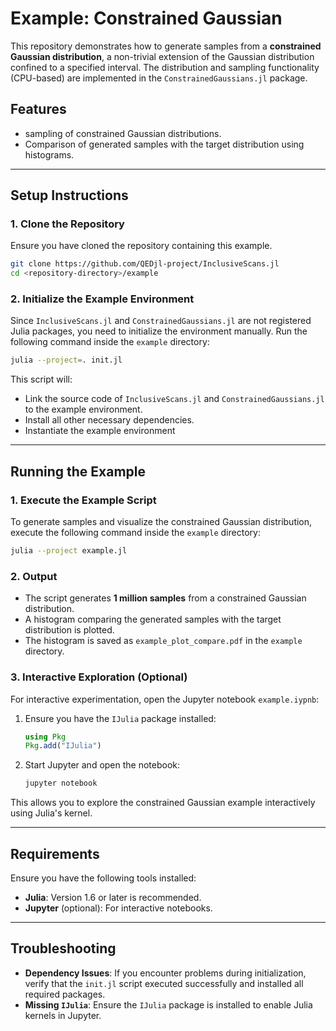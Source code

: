 # Example: Constrained Gaussian

This repository demonstrates how to generate samples from a **constrained Gaussian distribution**,
a non-trivial extension of the Gaussian distribution confined to a specified interval.
The distribution and sampling functionality (CPU-based) are implemented in the `ConstrainedGaussians.jl` package.

## Features

- sampling of constrained Gaussian distributions.
- Comparison of generated samples with the target distribution using histograms.

---

## Setup Instructions

### 1. Clone the Repository
Ensure you have cloned the repository containing this example.

```bash
git clone https://github.com/QEDjl-project/InclusiveScans.jl
cd <repository-directory>/example
```

### 2. Initialize the Example Environment

Since `InclusiveScans.jl` and `ConstrainedGaussians.jl` are not registered Julia packages,
you need to initialize the environment manually. Run the following command inside the `example` directory:

```bash
julia --project=. init.jl
```

This script will:
- Link the source code of `InclusiveScans.jl` and `ConstrainedGaussians.jl` to the example environment.
- Install all other necessary dependencies.
- Instantiate the example environment

---

## Running the Example

### 1. Execute the Example Script

To generate samples and visualize the constrained Gaussian distribution, execute the following command inside the `example` directory:

```bash
julia --project example.jl
```

### 2. Output
- The script generates **1 million samples** from a constrained Gaussian distribution.
- A histogram comparing the generated samples with the target distribution is plotted.
- The histogram is saved as `example_plot_compare.pdf` in the `example` directory.

### 3. Interactive Exploration (Optional)
For interactive experimentation, open the Jupyter notebook `example.iypnb`:

1. Ensure you have the `IJulia` package installed:
   ```julia
   using Pkg
   Pkg.add("IJulia")
   ```
2. Start Jupyter and open the notebook:
   ```bash
   jupyter notebook
   ```

This allows you to explore the constrained Gaussian example interactively using Julia's kernel.

---

## Requirements

Ensure you have the following tools installed:
- **Julia**: Version 1.6 or later is recommended.
- **Jupyter** (optional): For interactive notebooks.

---

## Troubleshooting

- **Dependency Issues**: If you encounter problems during initialization, verify that the `init.jl` script executed successfully and installed all required packages.
- **Missing `IJulia`**: Ensure the `IJulia` package is installed to enable Julia kernels in Jupyter.

